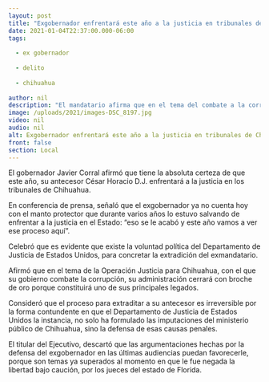 ```yaml
---
layout: post
title: "Exgobernador enfrentará este año a la justicia en tribunales de Chihuahua -  Javier Corral"
date: 2021-01-04T22:37:00.000-06:00
tags:
  
  - ex gobernador
  
  - delito
  
  - chihuahua
  
author: nil
description: "El mandatario afirma que en el tema del combate a la corrupción, su gobierno cerrará con broche de oro, porque constituirá uno de sus principales legados"
image: /uploads/2021/images-DSC_8197.jpg
video: nil
audio: nil
alt: Exgobernador enfrentará este año a la justicia en tribunales de Chihuahua -  Javier Corral
front: false
section: Local
---
```


El gobernador Javier Corral afirmó que tiene la absoluta certeza de que este año, su antecesor César Horacio D.J. enfrentará a la justicia en los tribunales de Chihuahua.

En conferencia de prensa, señaló que el exgobernador ya no cuenta hoy con el manto protector que durante varios años lo estuvo salvando de enfrentar a la justicia en el Estado: “eso se le acabó y este año vamos a ver ese proceso aquí”.

Celebró que es evidente que existe la voluntad política del Departamento de Justicia de Estados Unidos, para concretar la extradición del exmandatario.

Afirmó que en el tema de la Operación Justicia para Chihuahua, con el que su gobierno combate la corrupción, su administración cerrará con broche de oro porque constituirá uno de sus principales legados.

Consideró que el proceso para extraditar a su antecesor es irreversible por la forma contundente en que el Departamento de Justicia de Estados Unidos la instancia, no solo ha formulado las imputaciones del ministerio público de Chihuahua, sino la defensa de esas causas penales.

El titular del Ejecutivo, descartó que las argumentaciones hechas por la defensa del exgobernador en las últimas audiencias puedan favorecerle, porque son temas ya superados al momento en que le fue negada la libertad bajo caución, por los jueces del estado de Florida.
